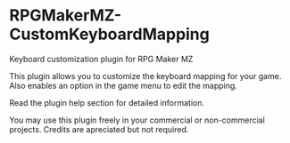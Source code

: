 # RPGMakerMZ-CustomKeyboardMapping
Keyboard customization plugin for RPG Maker MZ

This plugin allows you to customize the keyboard mapping for your game. Also enables an option in the game menu to edit the mapping.

Read the plugin help section for detailed information.

You may use this plugin freely in your commercial or non-commercial projects. Credits are apreciated but not required.
